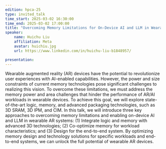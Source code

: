 ```yaml
---
edition: hpca-25
type: invited_talk
time_start: 2025-03-02 16:30:00
time_end: 2025-03-02 17:00:00
title: "Overcoming Memory Limitations for On-Device AI and LLM in Wearable Augmented Reality Systems"
speaker:
    name: Huichu Liu 
    affiliation: Meta
    avatar: huichiu.jpg  
    url: https://www.linkedin.com/in/huichu-liu-b1848957/

presentation: 
---
```

Wearable augmented reality (AR) devices have the potential to revolutionize user experiences with AI-enabled capabilities. However, the power and size constraints of current memory technologies pose significant challenges to realizing this vision. To overcome these limitations, we must address the memory power and area challenges that hinder the performance of AR/AI workloads in wearable devices. To achieve this goal, we will explore state-of-the-art logic, memory, and advanced packaging technologies, such as 3D SRAM, 3D IPM, and CIM. In this talk, we will introduce three key approaches to overcoming memory limitations and enabling on-device AI and LLM in wearable AR systems: (1) Integrate logic and memory with advanced 3D technologies; (2) Co-optimize memory for workload characteristics; and (3) Design for the end-to-end system. By optimizing memory design and technology solutions for specific workloads and end-to-end systems, we can unlock the full potential of wearable AR devices.
